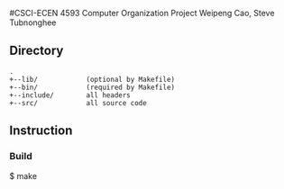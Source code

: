 #CSCI-ECEN 4593 Computer Organization Project
Weipeng Cao,
Steve Tubnonghee

Directory
---------
    .
    +--lib/            (optional by Makefile)
    +--bin/            (required by Makefile)
    +--include/        all headers
    +--src/            all source code

## Instruction
### Build
$ make


